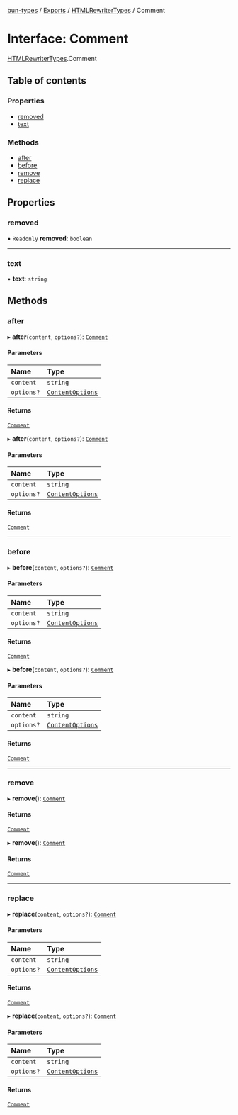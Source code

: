 [bun-types](https://github.com/oven-sh/bun-types/blob/master/api-docs/README.md) / [Exports](https://github.com/oven-sh/bun-types/blob/master/api-docs/modules.md) / [HTMLRewriterTypes](https://github.com/oven-sh/bun-types/blob/master/api-docs/modules/HTMLRewriterTypes.md) / Comment

# Interface: Comment

[HTMLRewriterTypes](https://github.com/oven-sh/bun-types/blob/master/api-docs/modules/HTMLRewriterTypes.md).Comment

## Table of contents

### Properties

- [removed](https://github.com/oven-sh/bun-types/blob/master/api-docs/interfaces/HTMLRewriterTypes.Comment.md#removed)
- [text](https://github.com/oven-sh/bun-types/blob/master/api-docs/interfaces/HTMLRewriterTypes.Comment.md#text)

### Methods

- [after](https://github.com/oven-sh/bun-types/blob/master/api-docs/interfaces/HTMLRewriterTypes.Comment.md#after)
- [before](https://github.com/oven-sh/bun-types/blob/master/api-docs/interfaces/HTMLRewriterTypes.Comment.md#before)
- [remove](https://github.com/oven-sh/bun-types/blob/master/api-docs/interfaces/HTMLRewriterTypes.Comment.md#remove)
- [replace](https://github.com/oven-sh/bun-types/blob/master/api-docs/interfaces/HTMLRewriterTypes.Comment.md#replace)

## Properties

### removed

• `Readonly` **removed**: `boolean`

___

### text

• **text**: `string`

## Methods

### after

▸ **after**(`content`, `options?`): [`Comment`](https://github.com/oven-sh/bun-types/blob/master/api-docs/interfaces/HTMLRewriterTypes.Comment.md)

#### Parameters

| Name | Type |
| :------ | :------ |
| `content` | `string` |
| `options?` | [`ContentOptions`](https://github.com/oven-sh/bun-types/blob/master/api-docs/interfaces/HTMLRewriterTypes.ContentOptions.md) |

#### Returns

[`Comment`](https://github.com/oven-sh/bun-types/blob/master/api-docs/interfaces/HTMLRewriterTypes.Comment.md)

▸ **after**(`content`, `options?`): [`Comment`](https://github.com/oven-sh/bun-types/blob/master/api-docs/interfaces/HTMLRewriterTypes.Comment.md)

#### Parameters

| Name | Type |
| :------ | :------ |
| `content` | `string` |
| `options?` | [`ContentOptions`](https://github.com/oven-sh/bun-types/blob/master/api-docs/interfaces/HTMLRewriterTypes.ContentOptions.md) |

#### Returns

[`Comment`](https://github.com/oven-sh/bun-types/blob/master/api-docs/interfaces/HTMLRewriterTypes.Comment.md)

___

### before

▸ **before**(`content`, `options?`): [`Comment`](https://github.com/oven-sh/bun-types/blob/master/api-docs/interfaces/HTMLRewriterTypes.Comment.md)

#### Parameters

| Name | Type |
| :------ | :------ |
| `content` | `string` |
| `options?` | [`ContentOptions`](https://github.com/oven-sh/bun-types/blob/master/api-docs/interfaces/HTMLRewriterTypes.ContentOptions.md) |

#### Returns

[`Comment`](https://github.com/oven-sh/bun-types/blob/master/api-docs/interfaces/HTMLRewriterTypes.Comment.md)

▸ **before**(`content`, `options?`): [`Comment`](https://github.com/oven-sh/bun-types/blob/master/api-docs/interfaces/HTMLRewriterTypes.Comment.md)

#### Parameters

| Name | Type |
| :------ | :------ |
| `content` | `string` |
| `options?` | [`ContentOptions`](https://github.com/oven-sh/bun-types/blob/master/api-docs/interfaces/HTMLRewriterTypes.ContentOptions.md) |

#### Returns

[`Comment`](https://github.com/oven-sh/bun-types/blob/master/api-docs/interfaces/HTMLRewriterTypes.Comment.md)

___

### remove

▸ **remove**(): [`Comment`](https://github.com/oven-sh/bun-types/blob/master/api-docs/interfaces/HTMLRewriterTypes.Comment.md)

#### Returns

[`Comment`](https://github.com/oven-sh/bun-types/blob/master/api-docs/interfaces/HTMLRewriterTypes.Comment.md)

▸ **remove**(): [`Comment`](https://github.com/oven-sh/bun-types/blob/master/api-docs/interfaces/HTMLRewriterTypes.Comment.md)

#### Returns

[`Comment`](https://github.com/oven-sh/bun-types/blob/master/api-docs/interfaces/HTMLRewriterTypes.Comment.md)

___

### replace

▸ **replace**(`content`, `options?`): [`Comment`](https://github.com/oven-sh/bun-types/blob/master/api-docs/interfaces/HTMLRewriterTypes.Comment.md)

#### Parameters

| Name | Type |
| :------ | :------ |
| `content` | `string` |
| `options?` | [`ContentOptions`](https://github.com/oven-sh/bun-types/blob/master/api-docs/interfaces/HTMLRewriterTypes.ContentOptions.md) |

#### Returns

[`Comment`](https://github.com/oven-sh/bun-types/blob/master/api-docs/interfaces/HTMLRewriterTypes.Comment.md)

▸ **replace**(`content`, `options?`): [`Comment`](https://github.com/oven-sh/bun-types/blob/master/api-docs/interfaces/HTMLRewriterTypes.Comment.md)

#### Parameters

| Name | Type |
| :------ | :------ |
| `content` | `string` |
| `options?` | [`ContentOptions`](https://github.com/oven-sh/bun-types/blob/master/api-docs/interfaces/HTMLRewriterTypes.ContentOptions.md) |

#### Returns

[`Comment`](https://github.com/oven-sh/bun-types/blob/master/api-docs/interfaces/HTMLRewriterTypes.Comment.md)
